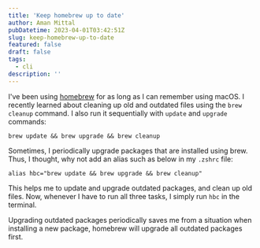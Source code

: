 ```yaml
---
title: 'Keep homebrew up to date'
author: Aman Mittal
pubDatetime: 2023-04-01T03:42:51Z
slug: keep-homebrew-up-to-date
featured: false
draft: false
tags:
  - cli
description: ''
---
```


I've been using [homebrew](https://brew.sh/) for as long as I can remember using macOS. I recently learned about cleaning up old and outdated files using the `brew cleanup` command. I also run it sequentially with `update` and `upgrade` commands:

```shell
brew update && brew upgrade && brew cleanup
```

Sometimes, I periodically upgrade packages that are installed using brew. Thus, I thought, why not add an alias such as below in my `.zshrc` file:

```shell
alias hbc="brew update && brew upgrade && brew cleanup"
```

This helps me to update and upgrade outdated packages, and clean up old files. Now, whenever I have to run all three tasks, I simply run `hbc` in the terminal.

Upgrading outdated packages periodically saves me from a situation when installing a new package, homebrew will upgrade all outdated packages first.

